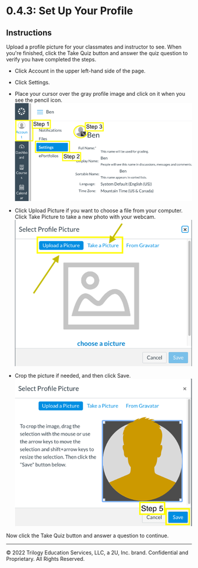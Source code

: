 # 0.4.3: Set Up Your Profile
## Instructions

Upload a profile picture for your classmates and instructor to see. When you're finished, click the Take Quiz button and answer the quiz question to verify you have completed the steps.

* Click Account in the upper left-hand side of the page.

* Click Settings. 

* Place your cursor over the gray profile image and click on it when you see the pencil icon.
![](../images/data-PW-1-3-account-settings-icon.png)

* Click Upload Picture if you want to choose a file from your computer. Click Take Picture to take a new photo with your webcam.
![](../images/data-PW-1-3-upload-take-pic.png)

* Crop the picture if needed, and then click Save.
![](../images/data-PW-1-2-save.png)

Now click the Take Quiz button and answer a question to continue.

---
© 2022 Trilogy Education Services, LLC, a 2U, Inc. brand. Confidential and Proprietary. All Rights Reserved.
